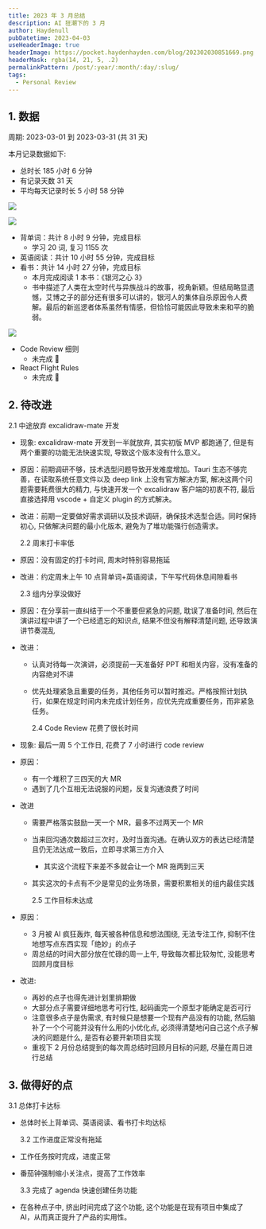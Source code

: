 ```yaml
---
title: 2023 年 3 月总结
description: AI 狂潮下的 3 月
author: Haydenull
pubDatetime: 2023-04-03
useHeaderImage: true
headerImage: https://pocket.haydenhayden.com/blog/202302030851669.png
headerMask: rgba(14, 21, 5, .2)
permalinkPattern: /post/:year/:month/:day/:slug/
tags:
  - Personal Review
---
```


## 1. 数据

周期: 2023-03-01 到 2023-03-31 (共 31 天)

本月记录数据如下:

- 总时长 185 小时 6 分钟
- 有记录天数 31 天
- 平均每天记录时长 5 小时 58 分钟

![](https://pocket.haydenhayden.com/blog/202304030758301.png?x-oss-process=image/resize,w_300,m_lfit)

![](https://pocket.haydenhayden.com/blog/202304022233230.png)

- 背单词：共计 8 小时 9 分钟，完成目标
  - 学习 20 词, 复习 1155 次
- 英语阅读：共计 10 小时 55 分钟，完成目标
- 看书：共计 14 小时 27 分钟，完成目标
  - 本月完成阅读 1 本书：《银河之心 3》
  - 书中描述了人类在太空时代与异族战斗的故事，视角新颖。但结局略显遗憾，艾博之子的部分还有很多可以讲的，银河人的集体自杀原因令人费解。最后的新巡逻者体系虽然有情感，但恰恰可能因此导致未来和平的脆弱。

![](https://pocket.haydenhayden.com/blog/202304022220304.jpg?x-oss-process=image/resize,w_300,m_lfit)

- Code Review 细则
  - 未完成 🚨
- React Flight Rules
  - 未完成 🚨

## 2. 待改进

2.1 中途放弃 excalidraw-mate 开发

- 现象: excalidraw-mate 开发到一半就放弃, 其实初版 MVP 都跑通了, 但是有两个重要的功能无法快速实现, 导致这个版本没有什么意义。
- 原因：前期调研不够，技术选型问题导致开发难度增加。Tauri 生态不够完善，在读取系统任意文件以及 deep link 上没有官方解决方案, 解决这两个问题需要耗费很大的精力, 与快速开发一个 excalidraw 客户端的初衷不符, 最后直接选择用 vscode + 自定义 plugin 的方式解决。
- 改进：前期一定要做好需求调研以及技术调研，确保技术选型合适。同时保持初心, 只做解决问题的最小化版本, 避免为了堆功能强行创造需求。

  2.2 周末打卡率低

- 原因：没有固定的打卡时间, 周末时特别容易拖延
- 改进：约定周末上午 10 点背单词+英语阅读，下午写代码休息间隙看书

  2.3 组内分享没做好

- 原因：在分享前一直纠结于一个不重要但紧急的问题, 耽误了准备时间, 然后在演讲过程中讲了一个已经遗忘的知识点, 结果不但没有解释清楚问题, 还导致演讲节奏混乱
- 改进：

  - 认真对待每一次演讲，必须提前一天准备好 PPT 和相关内容，没有准备的内容绝对不讲
  - 优先处理紧急且重要的任务，其他任务可以暂时推迟。严格按照计划执行，如果在规定时间内未完成计划任务，应优先完成重要任务，而非紧急任务。

    2.4 Code Review 花费了很长时间

- 现象: 最后一周 5 个工作日, 花费了 7 小时进行 code review
- 原因：
  - 有一个堆积了三四天的大 MR
  - 遇到了几个互相无法说服的问题，反复沟通浪费了时间
- 改进

  - 需要严格落实鼓励一天一个 MR，最多不过两天一个 MR
  - 当来回沟通次数超过三次时，及时当面沟通。在确认双方的表达已经清楚且仍无法达成一致后，立即寻求第三方介入
    - 其实这个流程下来差不多就会让一个 MR 拖两到三天
  - 其实这次的卡点有不少是常见的业务场景，需要积累相关的组内最佳实践

    2.5 工作目标未达成

- 原因：
  - 3 月被 AI 疯狂轰炸, 每天被各种信息和想法围绕, 无法专注工作, 抑制不住地想写点东西实现「绝妙」的点子
  - 周总结的时间大部分放在忙碌的周一上午, 导致每次都比较匆忙, 没能思考回顾月度目标
- 改进:
  - 再妙的点子也得先进计划里排期做
  - 大部分点子需要详细地思考可行性, 起码画完一个原型才能确定是否可行
  - 注意很多点子是伪需求, 有时候只是想要一个现有产品没有的功能, 然后脑补了一个个可能并没有什么用的小优化点, 必须得清楚地问自己这个点子解决的问题是什么, 是否有必要开新项目实现
  - 重视下 2 月份总结提到的每次周总结时回顾月目标的问题, 尽量在周日进行总结

## 3. 做得好的点

3.1 总体打卡达标

- 总体时长上背单词、英语阅读、看书打卡均达标

  3.2 工作进度正常没有拖延

- 工作任务按时完成，进度正常
- 番茄钟强制缩小关注点，提高了工作效率

  3.3 完成了 agenda 快速创建任务功能

- 在各种点子中, 挤出时间完成了这个功能, 这个功能是在现有项目中集成了 AI，从而真正提升了产品的实用性。
